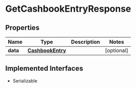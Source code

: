 

# GetCashbookEntryResponse



## Properties

| Name | Type | Description | Notes |
|------------ | ------------- | ------------- | -------------|
|**data** | [**CashbookEntry**](CashbookEntry.md) |  |  [optional] |


## Implemented Interfaces

* Serializable


